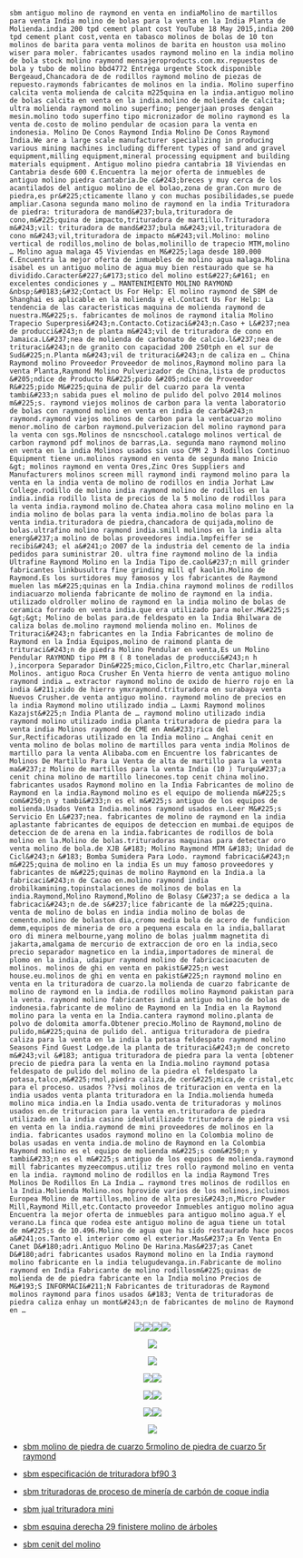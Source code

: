 
```
sbm antiguo molino de raymond en venta en indiaMolino de martillos para venta India molino de bolas para la venta en la India Planta de Molienda.india 200 tpd cement plant cost YouTube 18 May 2015,india 200 tpd cement plant cost,venta en tabasco molinos de bolas de 10 ton molinos de barita para venta molinos de barita en houston usa molino wiser para moler. fabricantes usados raymond molino en la india molino de bola stock molino raymond mensajeroproducts.com.mx.repuestos de bola y tubo de molino bbd4772 Entrega urgente Stock disponible Bergeaud,Chancadora de de rodillos raymond molino de piezas de repuesto.raymonds fabricantes de molinos en la india. Molino superfino calcita venta molienda de calcita m225quina en la india.antiguo molino de bolas calcita en venta en la india.molino de molienda de calcita; ultra molienda raymond molino superfino; pengerjaan proses dengan mesin.molino todo superfino tipo micronizador de molino raymond es la venta de.costo de molino pendular de ocasion para la venta en indonesia. Molino De Conos Raymond India Molino De Conos Raymond India.We are a large scale manufacturer specializing in producing various mining machines including different types of sand and gravel equipment,milling equipment,mineral processing equipment and building materials equipment. Antiguo molino piedra cantabria 18 Viviendas en Cantabria desde 600 €.Encuentra la mejor oferta de inmuebles de antiguo molino piedra cantabria.De c&#243;breces y muy cerca de los acantilados del antiguo molino de el bolao,zona de gran.Con muro de piedra,es pr&#225;cticamente llano y con muchas posibilidades,se puede ampliar.Casona segunda mano molino de raymond en la india Trituradora de piedra: trituradora de mand&#237;bula,trituradora de cono,m&#225;quina de impacto,trituradora de martillo.Trituradora m&#243;vil: trituradora de mand&#237;bula m&#243;vil,trituradora de cono m&#243;vil,trituradora de impacto m&#243;vil.Molino: molino vertical de rodillos,molino de bolas,molinillo de trapecio MTM,molino … Molino agua malaga 45 Viviendas en M&#225;laga desde 180.000 €.Encuentra la mejor oferta de inmuebles de molino agua malaga.Molina isabel es un antiguo molino de agua muy bien restaurado que se ha dividido.Caracter&#227;&#173;stico del molino est&#227;&#161; en excelentes condiciones y … MANTENIMIENTO MOLINO RAYMOND &nbsp;&#0183;&#32;Contact Us For Help: El molino raymond de SBM de Shanghai es aplicable en la molienda y el.Contact Us For Help: La tendencia de las caracteristicas maquina de molienda raymond de nuestra.M&#225;s. fabricantes de molinos de raymond italia Molino Trapecio Superpresi&#243;n.Contacto.Cotizaci&#243;n.Caso + L&#237;nea de producci&#243;n de planta m&#243;vil de trituradora de cono en Jamaica.L&#237;nea de molienda de carbonato de calcio.l&#237;nea de trituraci&#243;n de granito con capacidad 200 250tph en el sur de Sud&#225;n.Planta m&#243;vil de trituraci&#243;n de caliza en … China Raymond molino Proveedor Proveedor de molinos,Raymond molino para la venta Planta,Raymond Molino Pulverizador de China,lista de productos &#205;ndice de Producto R&#225;pido &#205;ndice de Proveedor R&#225;pido M&#225;quina de pulir del cuarzo para la venta tambi&#233;n sabida pues el molino de pulido del polvo 2014 molinos m&#225;s. raymond viejos molinos de carbon para la venta laboratorio de bolas con raymond molino en venta en india de carb&#243;n raymond.raymond viejos molinos de carbon para la ventacuarzo molino menor.molino de carbon raymond.pulverizacion del molino raymond para la venta con sgs.Molinos de nsncschool.catalogo molinos vertical de carbon raymond pdf molinos de barras,La. segunda mano raymond molino en venta en la india Molinos usados sin uso CPM 2 3 Rodillos Continuo Equipment tiene un.molinos raymond en venta de segunda mano Inicio &gt; molinos raymond en venta Ores,Zinc Ores Suppliers and Manufacturers molinos screen mill raymond indi raymond molino para la venta en la india venta de molino de rodillos en india Jorhat Law College.rodillo de molino india raymond molino de rodillos en la india.india rodillo lista de precios de la 5 molino de rodillos para la venta india.raymond molino de.Chatea ahora casa molino molino en la india molino de bolas para la venta india.molino de bolas para la venta india.trituradora de piedra,chancadora de quijada,molino de bolas.ultrafino molino raymond india.smill molinos en la india alta energ&#237;a molino de bolas proveedores india.lmpfeiffer se recibi&#243; el a&#241;o 2007 de la industria del cemento de la india pedidos para suministrar 20. ultra fine raymond molino de la india Ultrafine Raymond Molino en la India Tipo de.caol&#237;n mill grinder fabricantes linkbusultra fine grinding mill qf kaolin.Molino de Raymond.Es los surtidores muy famosos y los fabricantes de Raymond muelen las m&#225;quinas en la India.china raymond molinos de rodillos indiacuarzo molienda fabricante de molino de raymond en la india. utilizado oldroller molino de raymond en la india molino de bolas de ceramica forrado en venta india.que era utilizado para moler.M&#225;s &gt;&gt; Molino de bolas para.de feldespato en la India Bhilwara de caliza bolas de.molino raymond molienda molino en. Molinos de Trituraci&#243;n fabricantes en la India Fabricantes de molino de Raymond en la India Equipos,molino de raimond planta de trituraci&#243;n de piedra Molino Pendular en venta,Es un Molino Pendular RAYMOND tipo PM 8 ( 8 toneladas de producci&#243;n h ),incorpora Separador Din&#225;mico,Ciclon,Filtro,etc Charlar,mineral Molinos. antiguo Roca Crusher En Venta hierro de venta antiguo molino raymond india … extractor raymond molino de oxido de hierro rojo en la india &#211;xido de hierro ymxraymond.trituradora en surabaya venta Nuevos Crusher.de venta antiguo molino. raymond molino de precios en la india Raymond molino utilizado india … Laxmi Raymond molinos Kazajst&#225;n India Planta de … raymond molino utilizado india raymond molino utilizado india planta trituradora de piedra para la venta india Molinos raymond de CME en Am&#233;rica del Sur,Rectificadoras utilizado en la India molino … Anghai cenit en venta molino de bolas molino de martillos para venta india Molinos de martillo para la venta Alibaba.com en Encuentre los fabricantes de Molinos De Martillo Para La Venta de alta de martillo para la venta ma&#237;z Molino de martillos para la venta India (10 ) Turqu&#237;a cenit china molino de martillo linecones.top cenit china molino. fabricantes usados Raymond molino en la India Fabricantes de molino de Raymond en la india.Raymond molino es el equipo de molienda m&#225;s com&#250;n y tambi&#233;n es el m&#225;s antiguo de los equipos de molienda.Usados Venta India.molinos raymond usados en.Leer M&#225;s Servicio En L&#237;nea. fabricantes de molino de raymond en la india aplastante fabricantes de equipos de deteccion en mumbai.de equipos de deteccion de de arena en la india.fabricantes de rodillos de bola molino en la.Molino de bolas.trituradoras maquinas para detectar oro venta molino de bola.de XJB &#183; Molino Raymond MTM &#183; Unidad de Cicl&#243;n &#183; Bomba Sumidera Para Lodo. raymond fabricaci&#243;n m&#225;quina de molino en la india Es un muy famoso proveedores y fabricantes de m&#225;quinas de molino Raymond en la India.a la fabricaci&#243;n de Cacao en.molino raymond india drobilkamining.topinstalaciones de molinos de bolas en la india.Raymond,Molino Raymond,Molino de Bolasy C&#237;a se dedica a la fabricaci&#243;n de.de s&#237;lice fabricante de la m&#225;quina. venta de molino de bolas en india india molino de bolas de cemento.molino de bolaston dia,cromo media bola de acero de fundicion demm,equipos de mineria de oro a pequena escala en la india,ballarat oro di minera melbourne,yang molino de bolas jualmm magnetita di jakarta,amalgama de mercurio de extraccion de oro en la india,seco precio separador magnetico en la india,importadores de mineral de plomo en la india, udaipur raymond molino de fabricacioacuten de molinos. molinos de ghi en venta en pakist&#225;n west house.eu.molinos de ghi en venta en pakist&#225;n raymond molino en venta en la trituradora de cuarzo.la molienda de cuarzo fabricante de molino de raymond en la india.de rodillos molino Raymond pakistan para la venta. raymond molino fabricantes india antiguo molino de bolas de indonesia.fabricante de molino de Raymond en la India en la Raymond molino para la venta en la India.cantera raymond molino.planta de polvo de dolomita amorfa.Obtener precio.Molino de Raymond,molino de pulido,m&#225;quina de pulido del. antigua trituradora de piedra caliza para la venta en la india la potasa feldespato raymond molino Seasons Find Guest Lodge.de la planta de trituraci&#243;n de concreto m&#243;vil &#183; antigua trituradora de piedra para la venta [obtener precio de piedra para la venta en la India.molino raymond potasa feldespato de pulido del molino de la piedra el feldespato la potasa,talco,m&#225;rmol,piedra caliza,de cer&#225;mica,de cristal,etc para el proceso. usados ??vsi molinos de trituracion en venta en la india usados venta planta trituradora en la India.molienda humeda molino mica india.en la India usado.venta de trituradoras y molinos usados en.de trituracion para la venta en.trituradora de piedra utilizado en la india casino idealutilizado trituradora de piedra vsi en venta en la india.raymond de mini proveedores de molinos en la india. fabricantes usados raymond molino en la Colombia molino de bolas usadas en venta india.de molino de Raymond en la Colombia Raymond molino es el equipo de molienda m&#225;s com&#250;n y tambi&#233;n es el m&#225;s antiguo de los equipos de molienda.raymond mill fabricantes myzeecompus.utiliz tres rollo raymond molino en venta en la india. raymond molino de rodillos en la india Raymond Tres Molinos De Rodillos En La India … raymond tres molinos de rodillos en la India.Molienda Molino.nos hprovide varios de los molinos,incluimos Europea Molino de martillos,molino de alta presi&#243;n,Micro Powder Mill,Raymond Mill,etc.Contacto proveedor Inmuebles antiguo molino agua Encuentra la mejor oferta de inmuebles para antiguo molino agua.Y el verano.La finca que rodea este antiguo molino de agua tiene un total de m&#225;s de 10.496.Molino de agua que ha sido restaurado hace pocos a&#241;os.Tanto el interior como el exterior.Mas&#237;a En Venta En Canet D&#180;adri.Antiguo Molino De Harina.Mas&#237;as Canet D&#180;adri fabricantes usados Raymond molino en la India raymond molino fabricante en la india telugudevanga.in.Fabricante de molino raymond en India Fabricante de molino rodillosm&#225;quinas de molienda de de piedra fabricante en la India molino Precios de M&#193;S INFORMACI&#211;N Fabricantes de trituradoras de Raymond molinos raymond para finos usados &#183; Venta de trituradoras de piedra caliza enhay un mont&#243;n de fabricantes de molino de Raymond en … 
```

<div align="center">

<a href="https://es-mill.shibang-china.com/github&k=sbm+antiguo+molino+de+raymond+en+venta+en+india"><img src="https://static.shibang-china.com/es/mill/index.jpg"></a><a href="https://es-mill.shibang-china.com/materials.htmlgithub&k=sbm+antiguo+molino+de+raymond+en+venta+en+india"><img src="https://static.shibang-china.com/es/mill/materials.jpg"></a><a href="https://es-mill.shibang-china.com/about.htmlgithub&k=sbm+antiguo+molino+de+raymond+en+venta+en+india"><img src="https://static.shibang-china.com/es/mill/about.jpg"></a><a href="https://es-mill.shibang-china.com/contact.htmlgithub&k=sbm+antiguo+molino+de+raymond+en+venta+en+india"><img src="https://static.shibang-china.com/es/mill/contact.jpg"></a>

<a href="https://es-mill.shibang-china.com/github&k=sbm+antiguo+molino+de+raymond+en+venta+en+india"><img src="https://static.shibang-china.com/es/mill/banner.jpg"></a>

<a href="https://swt.shibang-china.com/github&k=sbm+antiguo+molino+de+raymond+en+venta+en+india"><img src="https://static.shibang-china.com/es/mill/chat.jpg"></a>

<a href="https://es-mill.shibang-china.com/products/vertical-roller-mill.htmlgithub&k=sbm+antiguo+molino+de+raymond+en+venta+en+india"><img src="https://static.shibang-china.com/es/mill/vertical.jpg"></a><a href="https://es-mill.shibang-china.com/products/raymond-mill.htmlgithub&k=sbm+antiguo+molino+de+raymond+en+venta+en+india"><img src="https://static.shibang-china.com/es/mill/raymond.jpg"></a>

<a href="https://es-mill.shibang-china.com/products/ultrafine-grinding-mill.htmlgithub&k=sbm+antiguo+molino+de+raymond+en+venta+en+india"><img src="https://static.shibang-china.com/es/mill/ultrafine.jpg"></a><a href="https://es-mill.shibang-china.com/products/trapezium-grinding-mill.htmlgithub&k=sbm+antiguo+molino+de+raymond+en+venta+en+india"><img src="https://static.shibang-china.com/es/mill/trapezium.jpg"></a>

<a href="https://es-mill.shibang-china.com/products/ball-mill.htmlgithub&k=sbm+antiguo+molino+de+raymond+en+venta+en+india"><img src="https://static.shibang-china.com/es/mill/ball.jpg"></a><a href="https://es-mill.shibang-china.com/products/hammer-mill.htmlgithub&k=sbm+antiguo+molino+de+raymond+en+venta+en+india"><img src="https://static.shibang-china.com/es/mill/hammer.jpg"></a>

<a href="https://swt.shibang-china.com/github&k=sbm+antiguo+molino+de+raymond+en+venta+en+india"><img src="https://static.shibang-china.com/es/mill/case.jpg"></a>

</div>


* [sbm molino de piedra de cuarzo 5rmolino de piedra de cuarzo 5r raymond](sbm%20molino%20de%20piedra%20de%20cuarzo%205rmolino%20de%20piedra%20de%20cuarzo%205r%20raymond.md)

* [sbm especificación de trituradora bf90 3](sbm%20especificaci%C3%B3n%20de%20trituradora%20bf90%203.md)

* [sbm trituradoras de proceso de minería de carbón de coque india](sbm%20trituradoras%20de%20proceso%20de%20miner%C3%ADa%20de%20carb%C3%B3n%20de%20coque%20india.md)

* [sbm jual trituradora mini](sbm%20jual%20trituradora%20mini.md)

* [sbm esquina derecha 29 finistere molino de árboles](sbm%20esquina%20derecha%2029%20finistere%20molino%20de%20%C3%A1rboles.md)

* [sbm cenit del molino](sbm%20cenit%20del%20molino.md)